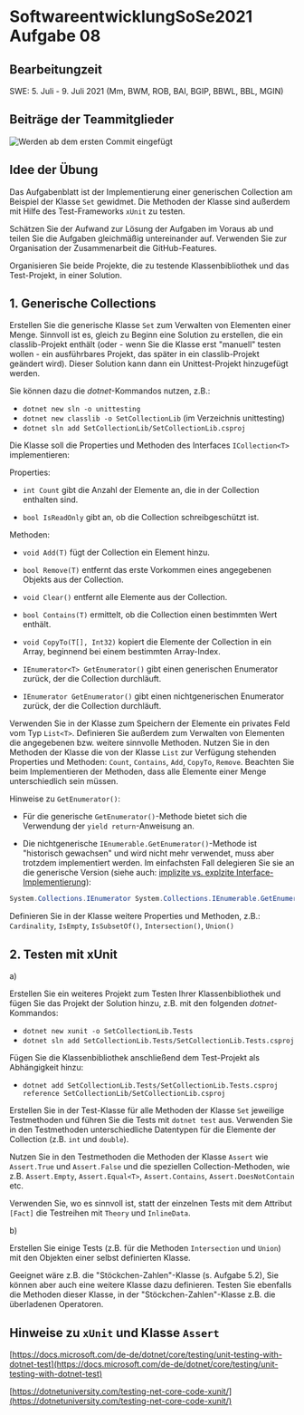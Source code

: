 # SoftwareentwicklungSoSe2021 Aufgabe 08

## Bearbeitungzeit

SWE: 5. Juli - 9. Juli 2021 (Mm, BWM, ROB, BAI, BGIP, BBWL, BBL, MGIN)

## Beiträge der Teammitglieder

![Werden ab dem ersten Commit eingefügt](https://raw.githubusercontent.com//<CI_REPOSITORY_OWNER>/<CI_REPOSITORY_NAME>/analytics/Contributions.png)

## Idee der Übung

Das Aufgabenblatt ist der Implementierung einer generischen Collection am Beispiel der Klasse `Set` gewidmet. Die Methoden der Klasse sind außerdem mit Hilfe des Test-Frameworks `xUnit` zu testen.

Schätzen Sie der Aufwand zur Lösung der Aufgaben im Voraus ab und teilen Sie die Aufgaben gleichmäßig untereinander auf. Verwenden Sie zur Organisation der Zusammenarbeit die GitHub-Features.

Organisieren Sie beide Projekte, die zu testende Klassenbibliothek und das Test-Projekt, in einer Solution.

## 1. Generische Collections

Erstellen Sie die generische Klasse `Set` zum Verwalten von Elementen einer Menge. Sinnvoll ist es, gleich zu Beginn eine Solution zu erstellen, die ein classlib-Projekt enthält (oder - wenn Sie die Klasse erst "manuell" testen wollen - ein ausführbares Projekt, das später in ein classlib-Projekt geändert wird). Dieser Solution kann dann ein Unittest-Projekt hinzugefügt werden.

Sie können dazu die *dotnet*-Kommandos nutzen, z.B.:

+ ```dotnet new sln -o unittesting```
+ ```dotnet new classlib -o SetCollectionLib``` (im Verzeichnis unittesting)
+ ```dotnet sln add SetCollectionLib/SetCollectionLib.csproj```

Die Klasse soll die Properties und Methoden des Interfaces `ICollection<T>` implementieren:

Properties:

+ `int Count` gibt die Anzahl der Elemente an, die in der Collection enthalten sind.

+ `bool IsReadOnly` gibt an, ob die Collection schreibgeschützt ist.

Methoden:

+ `void Add(T)` fügt der Collection ein Element hinzu.

+ `bool Remove(T)` entfernt das erste Vorkommen eines angegebenen Objekts aus der Collection.

+ `void Clear()` entfernt alle Elemente aus der Collection.

+ `bool Contains(T)` ermittelt, ob die Collection einen bestimmten Wert enthält.

+ `void CopyTo(T[], Int32)` kopiert die Elemente der Collection in ein Array, beginnend bei einem bestimmten Array-Index.

+ `IEnumerator<T> GetEnumerator()` gibt einen generischen Enumerator zurück, der die Collection durchläuft.

+ `IEnumerator GetEnumerator()` gibt einen nichtgenerischen Enumerator zurück, der die Collection durchläuft.

Verwenden Sie in der Klasse zum Speichern der Elemente ein  privates Feld vom Typ `List<T>`. Definieren Sie außerdem zum Verwalten von Elementen die angegebenen bzw. weitere sinnvolle Methoden. Nutzen Sie in den Methoden der Klasse die von der Klasse `List` zur Verfügung stehenden Properties und Methoden: `Count`, `Contains`, `Add`, `CopyTo`, `Remove`. Beachten Sie beim Implementieren der Methoden, dass alle Elemente einer Menge unterschiedlich sein müssen.

Hinweise zu `GetEnumerator()`:

+ Für die generische `GetEnumerator()`-Methode bietet sich die Verwendung der `yield return`-Anweisung an.

+ Die nichtgenerische `IEnumerable.GetEnumerator()`-Methode ist "historisch gewachsen" und wird nicht mehr verwendet, muss aber trotzdem implementiert werden. Im einfachsten Fall delegieren Sie sie an die generische Version (siehe auch: [implizite vs. explzite Interface-Implementierung](https://docs.microsoft.com/en-us/dotnet/csharp/programming-guide/interfaces/explicit-interface-implementation)):

```C#
System.Collections.IEnumerator System.Collections.IEnumerable.GetEnumerator() => GetEnumerator();
```

Definieren Sie in der Klasse weitere Properties und Methoden, z.B.:
`Cardinality`, `IsEmpty`, `IsSubsetOf()`, `Intersection()`, `Union()`

## 2. Testen mit xUnit

a)

Erstellen Sie ein weiteres Projekt zum Testen Ihrer Klassenbibliothek und fügen Sie das Projekt der Solution hinzu, z.B. mit den folgenden *dotnet*-Kommandos:

+ ```dotnet new xunit -o SetCollectionLib.Tests```
+ ```dotnet sln add SetCollectionLib.Tests/SetCollectionLib.Tests.csproj```

Fügen Sie die Klassenbibliothek anschließend dem Test-Projekt als Abhängigkeit hinzu:

+ ```dotnet add SetCollectionLib.Tests/SetCollectionLib.Tests.csproj reference SetCollectionLib/SetCollectionLib.csproj```

Erstellen Sie in der Test-Klasse für alle Methoden der Klasse `Set` jeweilige Testmethoden und führen Sie die Tests mit `dotnet test` aus. Verwenden Sie in den Testmethoden unterschiedliche Datentypen für die Elemente der Collection (z.B. `int` und `double`).

Nutzen Sie in den Testmethoden die Methoden der Klasse `Assert` wie `Assert.True` und `Assert.False` und die speziellen Collection-Methoden, wie z.B. `Assert.Empty`, `Assert.Equal<T>`, `Assert.Contains`, `Assert.DoesNotContain` etc.

Verwenden Sie, wo es sinnvoll ist, statt der einzelnen Tests mit dem Attribut `[Fact]` die Testreihen mit `Theory` und `InlineData`.

b)

Erstellen Sie einige Tests (z.B. für die Methoden `Intersection` und `Union`) mit den Objekten einer selbst definierten Klasse.

Geeignet wäre z.B. die "Stöckchen-Zahlen"-Klasse (s. Aufgabe 5.2), Sie können aber auch eine weitere Klasse dazu definieren. Testen Sie ebenfalls die Methoden dieser Klasse, in der "Stöckchen-Zahlen"-Klasse z.B. die überladenen Operatoren.

## Hinweise zu `xUnit` und Klasse `Assert`

[https://docs.microsoft.com/de-de/dotnet/core/testing/unit-testing-with-dotnet-test](https://docs.microsoft.com/de-de/dotnet/core/testing/unit-testing-with-dotnet-test)

[https://dotnetuniversity.com/testing-net-core-code-xunit/](https://dotnetuniversity.com/testing-net-core-code-xunit/)

